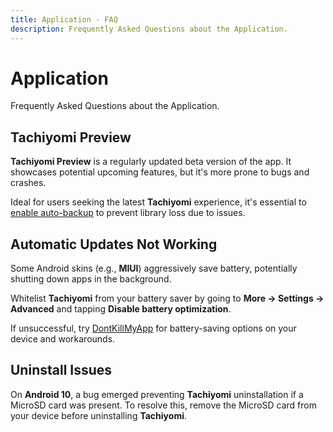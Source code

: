 ```yaml
---
title: Application - FAQ
description: Frequently Asked Questions about the Application.
---
```


# Application
Frequently Asked Questions about the Application.

## Tachiyomi Preview

**Tachiyomi Preview** is a regularly updated beta version of the app.
It showcases potential upcoming features, but it's more prone to bugs and crashes.

Ideal for users seeking the latest **Tachiyomi** experience, it's essential to [enable auto-backup](/docs/guides/backups#enabling-automatic-backups) to prevent library loss due to issues.

## Automatic Updates Not Working

Some Android skins (e.g., **MIUI**) aggressively save battery, potentially shutting down apps in the background.

Whitelist **Tachiyomi** from your battery saver by going to **More → Settings -> Advanced** and tapping **Disable battery optimization**.

If unsuccessful, try [DontKillMyApp](https://dontkillmyapp.com/) for battery-saving options on your device and workarounds.

## Uninstall Issues

On **Android 10**, a bug emerged preventing **Tachiyomi** uninstallation if a MicroSD card was present.
To resolve this, remove the MicroSD card from your device before uninstalling **Tachiyomi**.
